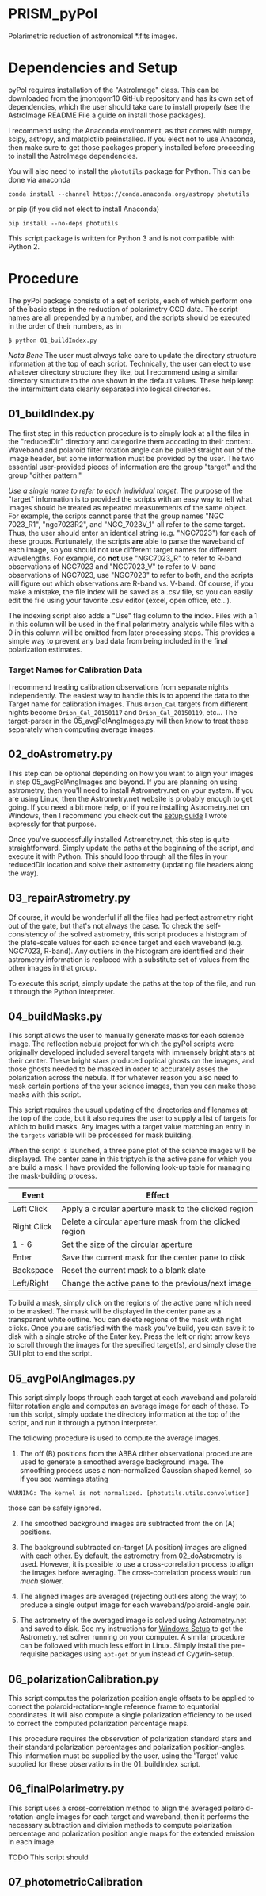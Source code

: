 # PRISM_pyPol
Polarimetric reduction of astronomical \*.fits images.

# Dependencies and Setup

pyPol requires installation of the "AstroImage" class. This can be downloaded
from the jmontgom10 GitHub repository and has its own set of dependencies, which
the user should take care to install properly (see the AstroImage README File a
guide on install those packages).

I recommend using the Anaconda environment, as that comes with numpy, scipy,
astropy, and matplotlib preinstalled. If you elect not to use Anaconda, then
make sure to get those packages properly installed before proceeding to install
the AstroImage dependencies.

You will also need to install the `photutils` package for Python. This can be
done via anaconda

`conda install --channel https://conda.anaconda.org/astropy photutils`

or pip (if you did not elect to install Anaconda)

`pip install --no-deps photutils`

This script package is written for Python 3 and is not compatible with Python 2.

# Procedure

The pyPol package consists of a set of scripts, each of which perform one of the
basic steps in the reduction of polarimetry CCD data. The script names are all
prepended by a number, and the scripts should be executed in the order of their
numbers, as in

```
$ python 01_buildIndex.py
```

*Nota Bene* The user must always take care to update the directory structure
information at the top of each script. Technically, the user can elect to use
whatever directory structure they like, but I recommend using a similar
directory structure to the one shown in the default values. These help keep the
intermittent data cleanly separated into logical directories.

## 01_buildIndex.py

The first step in this reduction procedure is to simply look at all the files in
the "reducedDir" directory and categorize them according to their content.
Waveband and polaroid filter rotation angle can be pulled straight out of the
image header, but some information must be provided by the user. The two
essential user-provided pieces of information are the group "target" and the
group "dither pattern."

*Use a single name to refer to each individual target*. The purpose of the
"target" information is to provided the scripts with an easy way to tell what
images should be treated as repeated measurements of the same object. For
example, the scripts cannot parse that the group names "NGC 7023_R1",
"ngc7023R2", and "NGC_7023V_1" all refer to the same target. Thus, the user
should enter an identical string (e.g. "NGC7023") for each of these groups.
Fortunately, the scripts **are** able to parse the waveband of each image, so
you should not use different target names for different wavelengths. For
example, do **not** use "NGC7023_R" to refer to R-band observations of NGC7023
and "NGC7023_V" to refer to V-band observations of NGC7023, use "NGC7023" to
refer to both, and the scripts will figure out which observations are R-band vs.
V-band. Of course, if you make a mistake, the file index will be saved as a .csv
file, so you can easily edit the file using your favorite .csv editor (excel,
open office, etc...).

The indexing script also adds a "Use" flag column to the index. Files with a 1
in this column will be used in the final polarimetry analysis while files with a
0 in this column will be omitted from later processing steps. This provides a
simple way to prevent any bad data from being included in the final polarization
estimates.

### Target Names for Calibration Data

I recommend treating calibration observations from separate nights
independently. The easiest way to handle this is to append the data to the
Target name for calibration images. Thus `Orion_Cal` targets from different
nights become `Orion_Cal_20150117` and `Orion_Cal_20150119`, etc... The
target-parser in the 05_avgPolAngImages.py will then know to treat these
separately when computing average images.

## 02_doAstrometry.py

This step can be optional depending on how you want to align your images in step
05_avgPolAngImages and beyond. If you are planning on using astrometry, then
you'll need to install Astrometry.net on your system. If you are using Linux,
then the Astrometry.net website is probably enough to get going. If you need a
bit more help, or if you're installing Astrometry.net on Windows, then I
recommend you check out the [setup
guide](https://sites.google.com/site/jmastronomy/Software/astrometry-net-setup)
I wrote expressly for that purpose.

Once you've successfully installed Astrometry.net, this step is quite
straightforward. Simply update the paths at the beginning of the script, and
execute it with Python. This should loop through all the files in your
reducedDir location and solve their astrometry (updating file headers along the
way).

## 03_repairAstrometry.py

Of course, it would be wonderful if all the files had perfect astrometry right
out of the gate, but that's not always the case. To check the self-consistency
of the solved astrometry, this script produces a histogram of the plate-scale
values for each science target and each waveband (e.g. NGC7023, R-band). Any
outliers in the histogram are identified and their astrometry information is
replaced with a substitute set of values from the other images in that group.

To execute this script, simply update the paths at the top of the file, and run it through the Python interpreter.

## 04_buildMasks.py

This script allows the user to manually generate masks for each science image.
The reflection nebula project for which the pyPol scripts were originally
developed included several targets with immensely bright stars at their center.
These bright stars produced optical ghosts on the images, and those ghosts
needed to be masked in order to accurately asses the polarization across the
nebula. If for whatever reason you also need to mask certain portions of the
your science images, then you can make those masks with this script.

This script requires the usual updating of the directories and filenames at the
top of the code, but it also requires the user to supply a list of targets for
which to build masks. Any images with a target value matching an entry in the
`targets` variable will be processed for mask building.

When the script is launched, a three pane plot of the science images will be
displayed. The center pane in this triptych is the active pane for which you are
build a mask. I have provided the following look-up table for managing the
mask-building process.

| Event       | Effect                                                         |
|-------------|----------------------------------------------------------------|
|Left Click   | Apply a circular aperture mask to the clicked region           |
|Right Click  | Delete a circular aperture mask from the clicked region        |
| 1 - 6       | Set the size of the circular aperture                          |
| Enter       | Save the current mask for the center pane to disk              |
| Backspace   | Reset the current mask to a blank slate                        |
| Left/Right  | Change the active pane to the previous/next image              |

To build a mask, simply click on the regions of the active pane which need to be
masked. The mask will be displayed in the center pane as a transparent white
outline. You can delete regions of the mask with right clicks. Once you are
satisfied with the mask you've build, you can save it to disk with a single
stroke of the Enter key. Press the left or right arrow keys to scroll through
the images for the specified target(s), and simply close the GUI plot to end the
script.

## 05_avgPolAngImages.py

This script simply loops through each target at each waveband and polaroid
filter rotation angle and computes an average image for each of these. To run
this script, simply update the directory information at the top of the script,
and run it through a python interpreter.

The following procedure is used to compute the average images.

1. The off (B) positions from the ABBA dither observational procedure are used
to generate a smoothed average background image. The smoothing process uses a
non-normalized Gaussian shaped kernel, so if you see warnings stating

```
WARNING: The kernel is not normalized. [photutils.utils.convolution]
```

those can be safely ignored.

2. The smoothed background images are subtracted from the on (A) positions.

3. The background subtracted on-target (A position) images are aligned with each
other.  By default, the astrometry from 02_doAstrometry is used. However, it is
possible to use a cross-correlation process to align the images before
averaging. The cross-correlation process would run *much* slower.

4. The aligned images are averaged (rejecting outliers along the way) to produce
a single output image for each waveband/polaroid-angle pair.

5. The astrometry of the averaged image is solved using Astrometry.net and saved
to disk. See my instructions for [Windows
Setup](https://sites.google.com/site/jmastronomy/Software/astrometry-net-setup)
to get the Astrometry.net solver running on your computer. A similar procedure
can be followed with much less effort in Linux. Simply install the pre-requisite
packages using `apt-get` or `yum` instead of Cygwin-setup.

## 06_polarizationCalibration.py

This script computes the polarization position angle offsets to be applied to
correct the polaroid-rotation-angle reference frame to equatorial coordinates.
It will also compute a single polarization efficiency to be used to correct the
computed polarization percentage maps.

This procedure requires the observation of polarization standard stars and their
standard polarization percentages and polarization position-angles. This
information must be supplied by the user, using the 'Target' value supplied for
these observations in the 01_buildIndex script.

## 06_finalPolarimetry.py

This script uses a cross-correlation method to align the averaged
polaroid-rotation-angle images for each target and waveband, then it performs
the necessary subtraction and division methods to compute polarization
percentage and polarization position angle maps for the extended emission in
each image.

TODO This script should

## 07_photometricCalibration
